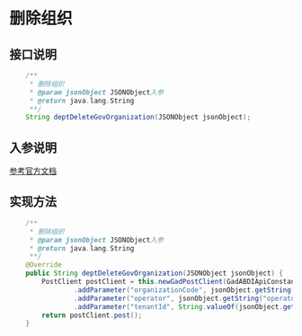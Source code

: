 # 删除组织

## 接口说明
```java
    /**
     * 删除组织
     * @param jsonObject JSONObject入参
     * @return java.lang.String
     **/
    String deptDeleteGovOrganization(JSONObject jsonObject);
```
## 入参说明
[参考官方文档](https://openplatform-portal.dg-work.cn/#/doc-jsapi?apiType=serverapi&docKey=2301)
## 实现方法
```java
    /**
     * 删除组织
     * @param jsonObject JSONObject入参
     * @return java.lang.String
     **/
    @Override
    public String deptDeleteGovOrganization(JSONObject jsonObject) {
        PostClient postClient = this.newGadPostClient(GadABDIApiConstants.ABDI_DELETE_GOV_ORGANIZATION)
                .addParameter("organizationCode", jsonObject.getString("organizationCode"))
                .addParameter("operator", jsonObject.getString("operator"))
                .addParameter("tenantId", String.valueOf(jsonObject.getLong("tenantId")));
        return postClient.post();
    }
```